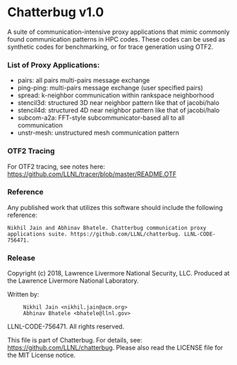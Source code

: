 Chatterbug v1.0
===============

A suite of communication-intensive proxy applications that mimic commonly found
communication patterns in HPC codes. These codes can be used as synthetic codes
for benchmarking, or for trace generation using OTF2.

### List of Proxy Applications:

  * pairs: all pairs multi-pairs message exchange
  * ping-ping: multi-pairs message exchange (user specified pairs)
  * spread: k-neighbor communication within rankspace neighborhood
  * stencil3d: structured 3D near neighbor pattern like that of jacobi/halo
  * stencil4d: structured 4D near neighbor pattern like that of jacobi/halo
  * subcom-a2a: FFT-style subcommunicator-based all to all communication
  * unstr-mesh: unstructured mesh communication pattern

### OTF2 Tracing

For OTF2 tracing, see notes here: https://github.com/LLNL/tracer/blob/master/README.OTF


### Reference

Any published work that utilizes this software should include the following
reference:

```
Nikhil Jain and Abhinav Bhatele. Chatterbug communication proxy
applications suite. https://github.com/LLNL/chatterbug. LLNL-CODE-756471.
```

### Release

Copyright (c) 2018, Lawrence Livermore National Security, LLC.
Produced at the Lawrence Livermore National Laboratory.

Written by:
```
     Nikhil Jain <nikhil.jain@acm.org>
     Abhinav Bhatele <bhatele@llnl.gov>
```
LLNL-CODE-756471. All rights reserved.

This file is part of Chatterbug. For details, see:
https://github.com/LLNL/chatterbug.
Please also read the LICENSE file for the MIT License notice.
